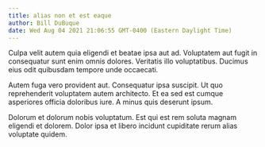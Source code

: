 ```yaml
---
title: alias non et est eaque
author: Bill DuBuque
date: Wed Aug 04 2021 21:06:55 GMT-0400 (Eastern Daylight Time)
---
```

Culpa velit autem quia eligendi et beatae ipsa aut ad. Voluptatem aut fugit in consequatur sunt enim omnis dolores. Veritatis illo voluptatibus. Ducimus eius odit quibusdam tempore unde occaecati.

 Autem fuga vero provident aut. Consequatur ipsa suscipit. Ut quo reprehenderit voluptatem autem architecto. Et ea sed est cumque asperiores officia doloribus iure. A minus quis deserunt ipsum.

 Dolorum et dolorum nobis voluptatum. Est qui est rem soluta magnam eligendi et dolorem. Dolor ipsa et libero incidunt cupiditate rerum alias voluptate quidem.